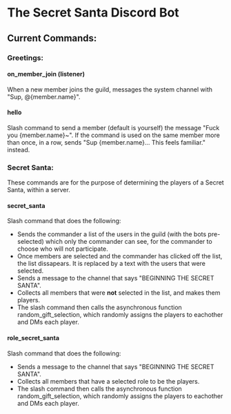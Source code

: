 # The Secret Santa Discord Bot
## Current Commands:
### Greetings:
#### on_member_join (listener)
When a new member joins the guild, messages the system channel with "Sup, @{member.name}".
#### hello
Slash command to send a member (default is yourself) the message "Fuck you {member.name}~". 
If the command is used on the same member more than once, in a row, sends "Sup {member.name}... This feels familiar." instead.
### Secret Santa:
These commands are for the purpose of determining the players of a Secret Santa, within a server.
#### secret_santa
Slash command that does the following:
- Sends the commander a list of the users in the guild (with the bots pre-selected) which only the commander can see, for the commander to choose who will not participate.
- Once members are selected and the commander has clicked off the list, the list dissapears. It is replaced by a text with the users that were selected.
- Sends a message to the channel that says "BEGINNING THE SECRET SANTA".
- Collects all members that were **not** selected in the list, and makes them players.
- The slash command then calls the asynchronous function random_gift_selection, which randomly assigns the players to eachother and DMs each player.
#### role_secret_santa
Slash command that does the following:
- Sends a message to the channel that says "BEGINNING THE SECRET SANTA".
- Collects all members that have a selected role to be the players.
- The slash command then calls the asynchronous function random_gift_selection, which randomly assigns the players to eachother and DMs each player.

